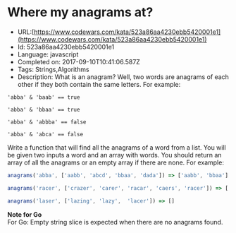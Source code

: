 # Where my anagrams at?

 - URL:[https://www.codewars.com/kata/523a86aa4230ebb5420001e1](https://www.codewars.com/kata/523a86aa4230ebb5420001e1)
 - Id: 523a86aa4230ebb5420001e1
 - Language: javascript
 - Completed on: 2017-09-10T10:41:06.587Z
 - Tags: Strings,Algorithms
 - Description:
What is an anagram? Well, two words are anagrams of each other if they both contain the same letters. For example:

```
'abba' & 'baab' == true

'abba' & 'bbaa' == true

'abba' & 'abbba' == false

'abba' & 'abca' == false
```

Write a function that will find all the anagrams of a word from a list. You will be given two inputs a word and an array with words. You should return an array of all the anagrams or an empty array if there are none. For example:

```javascript
anagrams('abba', ['aabb', 'abcd', 'bbaa', 'dada']) => ['aabb', 'bbaa']

anagrams('racer', ['crazer', 'carer', 'racar', 'caers', 'racer']) => ['carer', 'racer']

anagrams('laser', ['lazing', 'lazy',  'lacer']) => []
```

**Note for Go**\
For Go: Empty string slice is expected when there are no anagrams found.


